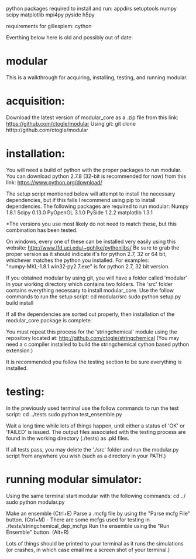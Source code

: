 

python packages required to install and run:
appdirs
setuptools
numpy
scipy
matplotlib
mpi4py
pyside
h5py

requirements for gillespiem:
cython


Everthing below here is old and possibly out of date:


modular
=======
This is a walkthrough for acquiring, installing, testing, and running modular.

acquisition:
============
Download the latest version of modular_core as a .zip file from this link:
https://github.com/ctogle/modular
Using git:
git clone htttp://github.com/ctogle/modular

installation:
=============
You will need a build of python with the proper packages to run modular.
You can download python 2.7.8 (32-bit is recommended for now) from this link:
https://www.python.org/download/

The setup script mentioned below will attempt to install the necessary dependencies, but if this fails I recommend using pip to install dependencies.
The following packages are required to run modular:
Numpy 1.8.1
Scipy 0.13.0
PyOpenGL 3.1.0
PySide 1.2.2
matplotlib 1.3.1

*The versions you use most likely do not need to match these, but this combination has been tested.

On windows, every one of these can be installed very easily using this website:
http://www.lfd.uci.edu/~gohlke/pythonlibs/
Be sure to grab the proper version as it should indicate it's for python 2.7, 32 or 64 bit, whichever matches the python you installed.
For examples: "numpy‑MKL‑1.8.1.win32‑py2.7.exe" is for python 2.7, 32 bit version.

If you obtained modular by using git, you will have a folder called 'modular' in your working directory which contains two folders.
The 'src' folder contains everything necessary to install modular_core. Use the follow commands to run the setup script:
cd modular/src
sudo python setup.py build install

If all the dependencies are sorted out properly, then installation of the modular_core package is complete.

You must repeat this process for the 'stringchemical' module using the repository located at:
http://github.com/ctogle/stringchemical
(You may need a c compiler installed to build the stringchemical cython based python extension.)

It is recommended you follow the testing section to be sure everything is installed.

testing:
========
In the previously used terminal use the follow commands to run the test script:
cd ../tests
sudo python test_ensemble.py

Wait a long time while lots of things happen, until either a status of 'OK' or 'FAILED' is issued.
The output files associated with the testing process are found in the working directory (./tests) as .pkl files.

If all tests pass, you may delete the './src' folder and run the modular.py script from anywhere you wish (such as a directory in your PATH.)

running modular simulator:
==========================
Using the same terminal start modular with the following commands:
cd ../
sudo python modular.py

Make an ensemble (Ctrl+E)
Parse a .mcfg file by using the "Parse mcfg File" button. (Ctrl+M)
	- There are some mcfgs used for testing in ./tests/stringchemical_dep_mcfgs
Run the ensemble using the "Run Ensemble" button. (Alt+R)

Lots of things should be printed to your terminal as it runs the simulations (or crashes, in which case email me a screen shot of your terminal.)






